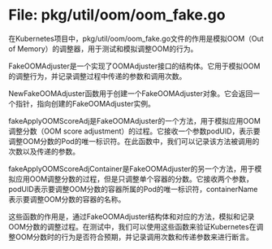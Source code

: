 # File: pkg/util/oom/oom_fake.go

在Kubernetes项目中，pkg/util/oom/oom_fake.go文件的作用是模拟OOM（Out of Memory）的调整器，用于测试和模拟调整OOM的行为。

FakeOOMAdjuster是一个实现了OOMAdjuster接口的结构体。它用于模拟OOM的调整行为，并记录调整过程中传递的参数和调用次数。

NewFakeOOMAdjuster函数用于创建一个FakeOOMAdjuster对象。它会返回一个指针，指向创建的FakeOOMAdjuster实例。

fakeApplyOOMScoreAdj是FakeOOMAdjuster的一个方法，用于模拟应用OOM调整分数（OOM score adjustment）的过程。它接收一个参数podUID，表示要调整OOM分数的Pod的唯一标识符。在此函数中，我们可以记录该方法被调用的次数以及传递的参数。

fakeApplyOOMScoreAdjContainer是FakeOOMAdjuster的另一个方法，用于模拟应用OOM调整分数的过程，但是只调整单个容器的分数。它接收两个参数，podUID表示要调整OOM分数的容器所属的Pod的唯一标识符，containerName表示要调整OOM分数的容器的名称。

这些函数的作用是，通过FakeOOMAdjuster结构体和对应的方法，模拟和记录OOM分数的调整过程。在测试中，我们可以使用这些函数来验证Kubernetes在调整OOM分数时的行为是否符合预期，并记录调用次数和传递参数来进行断言。

